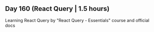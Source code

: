 ## Day 160 (React Query | 1.5 hours)

Learning React Query by "React Query - Essentials" course and official docs
